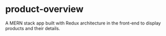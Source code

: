 # product-overview
A MERN stack app built with Redux architecture in the front-end to display products and their details.
